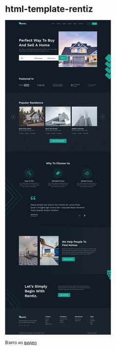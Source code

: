 # html-template-rentiz

![](./wiki/rentiz.jpg)

Взято из [видео](https://youtu.be/IVS62g09GxM?si=jGLMHw0Qc2Ei8I0j)